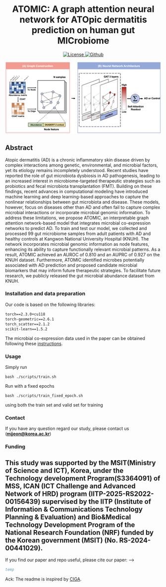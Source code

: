 
<h1 align="center">ATOMIC: A graph attention neural network for ATOpic dermatitis prediction on human gut MICrobiome</h1>
<p align="center">
    <a href="https://journals.plos.org/ploscompbiol/"> <img alt="License" src="https://img.shields.io/static/v1?label=Pub&message=ploscompbiol%2725&color=blue"> </a>
    <a href="https://github.com/KU-MedAI/ATOMIC"><img src="https://img.shields.io/badge/-Github-grey?logo=github" alt="Github"></a>
</p>

![The proposed model](img/overview.png)

## Abstract
Atopic dermatitis (AD) is a chronic inflammatory skin disease driven by complex interactions among genetic, environmental, and microbial factors, yet its etiology remains incompletely understood. Recent studies have reported the role of gut microbiota dysbiosis in AD pathogenesis, leading to an increased interest in microbiome-targeted therapeutic strategies such as probiotics and fecal microbiota transplantation (FMT). Building on these findings, recent advances in computational modeling have introduced machine learning and deep learning-based approaches to capture the nonlinear relationships between gut microbiota and disease. These models, however, focus on diseases other than AD and often fail to capture complex microbial interactions or incorporate microbial genomic information. To address these limitations, we propose ATOMIC, an interpretable graph attention network-based model that integrates microbial co-expression networks to predict AD. To train and test our model, we collected and processed 99 gut microbiome samples from adult patients with AD and healthy controls at Kangwon National University Hospital (KNUH). The network incorporates microbial genomic information as node features, enhancing its ability to capture functionally relevant microbial patterns. As a result, ATOMIC achieved an AUROC of 0.810 and an AUPRC of 0.927 on the KNUH dataset. Furthermore, ATOMIC identified microbes potentially associated with AD prediction and proposed candidate microbial biomarkers that may inform future therapeutic strategies. To facilitate future research, we publicly released the gut microbial abundance dataset from KNUH.

### Installation and data preparation
Our code is based on the following libraries:

```
torch==2.3.0+cu118
torch-geometric==2.6.1
torch_scatter==2.1.2
scikit-learn==1.5.2
```

The microbial co-expression data used in the paper can be obtained following these [instructions](./datasets/README.md).

### Usage

Simply run 
```
bash ./scripts/train.sh
```
Run with a fixed epochs
```
bash ./scripts/train_fixed_epoch.sh
```
using both the train set and valid set for training

### Contact
If you have any question regard our study, please contact us (**mjjeon@korea.ac.kr**)

### Funding
This study was supported by the MSIT(Ministry of Science and ICT), Korea, under the Technology development Program(S3364091) of MSS, ICAN (ICT Challenge and Advanced Network of HRD) program (IITP-2025-RS2022-00156439) supervised by the IITP (Institute of Information & Communications Technology Planning & Evaluation) and Bio&Medical Technology Development Program of the National Research Foundation (NRF) funded by the Korean government (MSIT) (No. RS-2024-00441029).
----------

If you find our paper and repo useful, please cite our paper: -->

```bibtex -->
temp
```

Ack: The readme is inspired by [CIGA](https://github.com/LFhase/CIGA).
